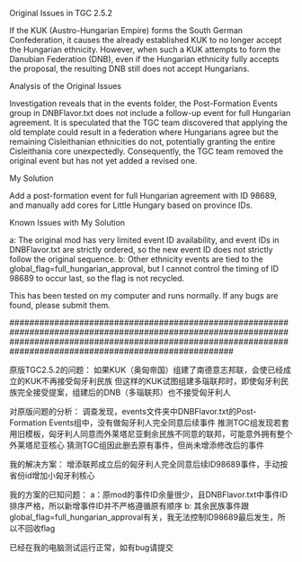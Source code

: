Original Issues in TGC 2.5.2

If the KUK (Austro-Hungarian Empire) forms the South German Confederation, it causes the already established KUK to no longer accept the Hungarian ethnicity.
However, when such a KUK attempts to form the Danubian Federation (DNB), even if the Hungarian ethnicity fully accepts the proposal, the resulting DNB still does not accept Hungarians.

Analysis of the Original Issues

Investigation reveals that in the events folder, the Post-Formation Events group in DNBFlavor.txt does not include a follow-up event for full Hungarian agreement.
It is speculated that the TGC team discovered that applying the old template could result in a federation where Hungarians agree but the remaining Cisleithanian ethnicities do not, potentially granting the entire Cisleithania core unexpectedly.
Consequently, the TGC team removed the original event but has not yet added a revised one.

My Solution

Add a post-formation event for full Hungarian agreement with ID 98689, and manually add cores for Little Hungary based on province IDs.

Known Issues with My Solution

a: The original mod has very limited event ID availability, and event IDs in DNBFlavor.txt are strictly ordered, so the new event ID does not strictly follow the original sequence.
b: Other ethnicity events are tied to the global_flag=full_hungarian_approval, but I cannot control the timing of ID 98689 to occur last, so the flag is not recycled.

This has been tested on my computer and runs normally. If any bugs are found, please submit them.

#####################################################################################################################################################################################################################

原版TGC2.5.2的问题：
如果KUK（奥匈帝国）组建了南德意志邦联，会使已经成立的KUK不再接受匈牙利民族
但这样的KUK试图组建多瑙联邦时，即使匈牙利民族完全接受提案，组建后的DNB（多瑙联邦）也不接受匈牙利人

对原版问题的分析：
调查发现，events文件夹中DNBFlavor.txt的Post-Formation Events组中，没有做匈牙利人完全同意后续事件
推测TGC组发现若套用旧模板，匈牙利人同意而外莱塔尼亚剩余民族不同意的联邦，可能意外拥有整个外莱塔尼亚核心
猜测TGC组因此删去原有事件，但尚未增添修改后的事件

我的解决方案：
增添联邦成立后的匈牙利人完全同意后续ID98689事件，手动按省份id增加小匈牙利核心

我的方案的已知问题：
a：原mod的事件ID余量很少，且DNBFlavor.txt中事件ID排序严格，所以新增事件ID并不严格遵循原有顺序
b: 其余民族事件跟global_flag=full_hungarian_approval有关，我无法控制ID98689最后发生，所以不回收flag

已经在我的电脑测试运行正常，如有bug请提交
